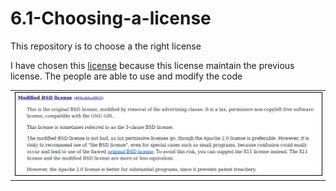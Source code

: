 # 6.1-Choosing-a-license
This repository is to choose a the right license

I have chosen this <a href="https://directory.fsf.org/wiki/License:BSD-3-Clause">license</a> because this license maintain the previous license.
The people are able to use and modify the code 

<table>
    <tr>
        <td><img src="https://raw.githubusercontent.com/harrymqz/6.1-Choosing-a-license/master/img/license-summary.png" style="border: 1px solid black" /></td>
    </tr>
</table>
